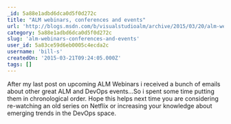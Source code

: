 ```yaml
---
_id: 5a88e1adbd6dca0d5f0d272c
title: "ALM webinars, conferences and events"
url: 'http://blogs.msdn.com/b/visualstudioalm/archive/2015/03/20/alm-webinars-and-conference-and-events.aspx'
category: 5a88e1adbd6dca0d5f0d272c
slug: 'alm-webinars-conferences-and-events'
user_id: 5a83ce59d6eb0005c4ecda2c
username: 'bill-s'
createdOn: '2015-03-21T09:24:05.000Z'
tags: []
---
```


After my last post on upcoming ALM Webinars i received a bunch of emails about other great ALM and DevOps events…So i spent some time putting them in chronological order. Hope this helps next time you are considering re-watching an old series on Netflix or increasing your knowledge about emerging trends in the DevOps space.
